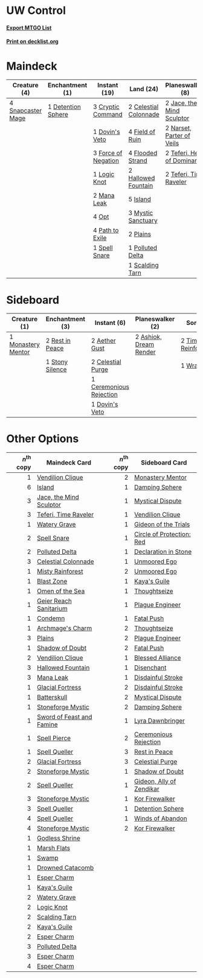# UW Control

#### [Export MTGO List](../collection/UW%20Control/UW%20Control.txt)
#### [Print on decklist.org](http://decklist.org/?deckmain=2%09Celestial%20Colonnade%0A3%09Cryptic%20Command%0A1%09Detention%20Sphere%0A1%09Dovin's%20Veto%0A4%09Field%20of%20Ruin%0A4%09Flooded%20Strand%0A3%09Force%20of%20Negation%0A2%09Hallowed%20Fountain%0A5%09Island%0A2%09Jace,%20the%20Mind%20Sculptor%0A1%09Logic%20Knot%0A2%09Mana%20Leak%0A3%09Mystic%20Sanctuary%0A2%09Narset,%20Parter%20of%20Veils%0A4%09Opt%0A4%09Path%20to%20Exile%0A2%09Plains%0A1%09Polluted%20Delta%0A1%09Scalding%20Tarn%0A4%09Snapcaster%20Mage%0A1%09Spell%20Snare%0A2%09Supreme%20Verdict%0A2%09Teferi,%20Hero%20of%20Dominaria%0A2%09Teferi,%20Time%20Raveler%0A1%09Timely%20Reinforcements%0A1%09Winds%20of%20Abandon&deckside=2%09Aether%20Gust%0A2%09Ashiok,%20Dream%20Render%0A2%09Celestial%20Purge%0A1%09Ceremonious%20Rejection%0A1%09Dovin's%20Veto%0A1%09Monastery%20Mentor%0A2%09Rest%20in%20Peace%0A1%09Stony%20Silence%0A2%09Timely%20Reinforcements%0A1%09Wrath%20of%20God)
# Maindeck

|                                        Creature (4)                                        |                                       Enchantment (1)                                       |                                         Instant (19)                                         |                                           Land (24)                                            |                                           Planeswalker (8)                                           |                                           Sorcery (4)                                            |
|--------------------------------------------------------------------------------------------|---------------------------------------------------------------------------------------------|----------------------------------------------------------------------------------------------|------------------------------------------------------------------------------------------------|------------------------------------------------------------------------------------------------------|--------------------------------------------------------------------------------------------------|
|4 [Snapcaster Mage](http://gatherer.wizards.com/Pages/Card/Details.aspx?multiverseid=227676)|1 [Detention Sphere](http://gatherer.wizards.com/Pages/Card/Details.aspx?multiverseid=460139)|3 [Cryptic Command](http://gatherer.wizards.com/Pages/Card/Details.aspx?multiverseid=438614)  |2 [Celestial Colonnade](http://gatherer.wizards.com/Pages/Card/Details.aspx?multiverseid=457137)|2 [Jace, the Mind Sculptor](http://gatherer.wizards.com/Pages/Card/Details.aspx?multiverseid=442051)  |2 [Supreme Verdict](http://gatherer.wizards.com/Pages/Card/Details.aspx?multiverseid=438776)      |
|                                                                                            |                                                                                             |1 [Dovin's Veto](http://gatherer.wizards.com/Pages/Card/Details.aspx?multiverseid=461120)     |4 [Field of Ruin](http://gatherer.wizards.com/Pages/Card/Details.aspx?multiverseid=435415)      |2 [Narset, Parter of Veils](http://gatherer.wizards.com/Pages/Card/Details.aspx?multiverseid=460988)  |1 [Timely Reinforcements](http://gatherer.wizards.com/Pages/Card/Details.aspx?multiverseid=220074)|
|                                                                                            |                                                                                             |3 [Force of Negation](http://gatherer.wizards.com/Pages/Card/Details.aspx?multiverseid=464001)|4 [Flooded Strand](http://gatherer.wizards.com/Pages/Card/Details.aspx?multiverseid=405098)     |2 [Teferi, Hero of Dominaria](http://gatherer.wizards.com/Pages/Card/Details.aspx?multiverseid=443095)|1 [Winds of Abandon](http://gatherer.wizards.com/Pages/Card/Details.aspx?multiverseid=463986)     |
|                                                                                            |                                                                                             |1 [Logic Knot](http://gatherer.wizards.com/Pages/Card/Details.aspx?multiverseid=126151)       |2 [Hallowed Fountain](http://gatherer.wizards.com/Pages/Card/Details.aspx?multiverseid=97071)   |2 [Teferi, Time Raveler](http://gatherer.wizards.com/Pages/Card/Details.aspx?multiverseid=461148)     |                                                                                                  |
|                                                                                            |                                                                                             |2 [Mana Leak](http://gatherer.wizards.com/Pages/Card/Details.aspx?multiverseid=45242)         |5 [Island](http://gatherer.wizards.com/Pages/Card/Details.aspx?multiverseid=439857)             |                                                                                                      |                                                                                                  |
|                                                                                            |                                                                                             |4 [Opt](http://gatherer.wizards.com/Pages/Card/Details.aspx?multiverseid=442948)              |3 [Mystic Sanctuary](http://gatherer.wizards.com/Pages/Card/Details.aspx?multiverseid=473209)   |                                                                                                      |                                                                                                  |
|                                                                                            |                                                                                             |4 [Path to Exile](http://gatherer.wizards.com/Pages/Card/Details.aspx?multiverseid=220511)    |2 [Plains](http://gatherer.wizards.com/Pages/Card/Details.aspx?multiverseid=439856)             |                                                                                                      |                                                                                                  |
|                                                                                            |                                                                                             |1 [Spell Snare](http://gatherer.wizards.com/Pages/Card/Details.aspx?multiverseid=446100)      |1 [Polluted Delta](http://gatherer.wizards.com/Pages/Card/Details.aspx?multiverseid=405104)     |                                                                                                      |                                                                                                  |
|                                                                                            |                                                                                             |                                                                                              |1 [Scalding Tarn](http://gatherer.wizards.com/Pages/Card/Details.aspx?multiverseid=405107)      |                                                                                                      |                                                                                                  |


# Sideboard

|                                        Creature (1)                                         |                                     Enchantment (3)                                      |                                           Instant (6)                                            |                                        Planeswalker (2)                                         |                                           Sorcery (3)                                            |
|---------------------------------------------------------------------------------------------|------------------------------------------------------------------------------------------|--------------------------------------------------------------------------------------------------|-------------------------------------------------------------------------------------------------|--------------------------------------------------------------------------------------------------|
|1 [Monastery Mentor](http://gatherer.wizards.com/Pages/Card/Details.aspx?multiverseid=391883)|2 [Rest in Peace](http://gatherer.wizards.com/Pages/Card/Details.aspx?multiverseid=442021)|2 [Aether Gust](http://gatherer.wizards.com/Pages/Card/Details.aspx?multiverseid=466796)          |2 [Ashiok, Dream Render](http://gatherer.wizards.com/Pages/Card/Details.aspx?multiverseid=461155)|2 [Timely Reinforcements](http://gatherer.wizards.com/Pages/Card/Details.aspx?multiverseid=220074)|
|                                                                                             |1 [Stony Silence](http://gatherer.wizards.com/Pages/Card/Details.aspx?multiverseid=247425)|2 [Celestial Purge](http://gatherer.wizards.com/Pages/Card/Details.aspx?multiverseid=183055)      |                                                                                                 |1 [Wrath of God](http://gatherer.wizards.com/Pages/Card/Details.aspx?multiverseid=129808)         |
|                                                                                             |                                                                                          |1 [Ceremonious Rejection](http://gatherer.wizards.com/Pages/Card/Details.aspx?multiverseid=417613)|                                                                                                 |                                                                                                  |
|                                                                                             |                                                                                          |1 [Dovin's Veto](http://gatherer.wizards.com/Pages/Card/Details.aspx?multiverseid=461120)         |                                                                                                 |                                                                                                  |


# Other Options

|*n*<sup>th</sup> copy|                                           Maindeck Card                                            |*n*<sup>th</sup> copy|                                          Sideboard Card                                           |
|--------------------:|----------------------------------------------------------------------------------------------------|--------------------:|---------------------------------------------------------------------------------------------------|
|                    1|[Vendilion Clique](http://gatherer.wizards.com/Pages/Card/Details.aspx?multiverseid=442065)         |                    2|[Monastery Mentor](http://gatherer.wizards.com/Pages/Card/Details.aspx?multiverseid=391883)        |
|                    6|[Island](http://gatherer.wizards.com/Pages/Card/Details.aspx?multiverseid=439857)                   |                    1|[Damping Sphere](http://gatherer.wizards.com/Pages/Card/Details.aspx?multiverseid=443101)          |
|                    3|[Jace, the Mind Sculptor](http://gatherer.wizards.com/Pages/Card/Details.aspx?multiverseid=442051)  |                    1|[Mystical Dispute](http://gatherer.wizards.com/Pages/Card/Details.aspx?multiverseid=473020)        |
|                    3|[Teferi, Time Raveler](http://gatherer.wizards.com/Pages/Card/Details.aspx?multiverseid=461148)     |                    1|[Vendilion Clique](http://gatherer.wizards.com/Pages/Card/Details.aspx?multiverseid=442065)        |
|                    1|[Watery Grave](http://gatherer.wizards.com/Pages/Card/Details.aspx?multiverseid=405114)             |                    1|[Gideon of the Trials](http://gatherer.wizards.com/Pages/Card/Details.aspx?multiverseid=426716)    |
|                    2|[Spell Snare](http://gatherer.wizards.com/Pages/Card/Details.aspx?multiverseid=446100)              |                    1|[Circle of Protection: Red](http://gatherer.wizards.com/Pages/Card/Details.aspx?multiverseid=841)  |
|                    2|[Polluted Delta](http://gatherer.wizards.com/Pages/Card/Details.aspx?multiverseid=405104)           |                    1|[Declaration in Stone](http://gatherer.wizards.com/Pages/Card/Details.aspx?multiverseid=409750)    |
|                    3|[Celestial Colonnade](http://gatherer.wizards.com/Pages/Card/Details.aspx?multiverseid=457137)      |                    1|[Unmoored Ego](http://gatherer.wizards.com/Pages/Card/Details.aspx?multiverseid=452962)            |
|                    1|[Misty Rainforest](http://gatherer.wizards.com/Pages/Card/Details.aspx?multiverseid=405102)         |                    2|[Unmoored Ego](http://gatherer.wizards.com/Pages/Card/Details.aspx?multiverseid=452962)            |
|                    1|[Blast Zone](http://gatherer.wizards.com/Pages/Card/Details.aspx?multiverseid=461171)               |                    1|[Kaya's Guile](http://gatherer.wizards.com/Pages/Card/Details.aspx?multiverseid=464154)            |
|                    1|[Omen of the Sea](http://gatherer.wizards.com/Pages/Card/Details.aspx?multiverseid=476309)          |                    1|[Thoughtseize](http://gatherer.wizards.com/Pages/Card/Details.aspx?multiverseid=438676)            |
|                    1|[Geier Reach Sanitarium](http://gatherer.wizards.com/Pages/Card/Details.aspx?multiverseid=414510)   |                    1|[Plague Engineer](http://gatherer.wizards.com/Pages/Card/Details.aspx?multiverseid=464049)         |
|                    1|[Condemn](http://gatherer.wizards.com/Pages/Card/Details.aspx?multiverseid=130528)                  |                    1|[Fatal Push](http://gatherer.wizards.com/Pages/Card/Details.aspx?multiverseid=423724)              |
|                    1|[Archmage's Charm](http://gatherer.wizards.com/Pages/Card/Details.aspx?multiverseid=463989)         |                    2|[Thoughtseize](http://gatherer.wizards.com/Pages/Card/Details.aspx?multiverseid=438676)            |
|                    3|[Plains](http://gatherer.wizards.com/Pages/Card/Details.aspx?multiverseid=439856)                   |                    2|[Plague Engineer](http://gatherer.wizards.com/Pages/Card/Details.aspx?multiverseid=464049)         |
|                    1|[Shadow of Doubt](http://gatherer.wizards.com/Pages/Card/Details.aspx?multiverseid=83827)           |                    2|[Fatal Push](http://gatherer.wizards.com/Pages/Card/Details.aspx?multiverseid=423724)              |
|                    2|[Vendilion Clique](http://gatherer.wizards.com/Pages/Card/Details.aspx?multiverseid=442065)         |                    1|[Blessed Alliance](http://gatherer.wizards.com/Pages/Card/Details.aspx?multiverseid=414302)        |
|                    3|[Hallowed Fountain](http://gatherer.wizards.com/Pages/Card/Details.aspx?multiverseid=97071)         |                    1|[Disenchant](http://gatherer.wizards.com/Pages/Card/Details.aspx?multiverseid=847)                 |
|                    3|[Mana Leak](http://gatherer.wizards.com/Pages/Card/Details.aspx?multiverseid=45242)                 |                    1|[Disdainful Stroke](http://gatherer.wizards.com/Pages/Card/Details.aspx?multiverseid=420705)       |
|                    1|[Glacial Fortress](http://gatherer.wizards.com/Pages/Card/Details.aspx?multiverseid=190562)         |                    2|[Disdainful Stroke](http://gatherer.wizards.com/Pages/Card/Details.aspx?multiverseid=420705)       |
|                    1|[Batterskull](http://gatherer.wizards.com/Pages/Card/Details.aspx?multiverseid=233055)              |                    2|[Mystical Dispute](http://gatherer.wizards.com/Pages/Card/Details.aspx?multiverseid=473020)        |
|                    1|[Stoneforge Mystic](http://gatherer.wizards.com/Pages/Card/Details.aspx?multiverseid=198383)        |                    2|[Damping Sphere](http://gatherer.wizards.com/Pages/Card/Details.aspx?multiverseid=443101)          |
|                    1|[Sword of Feast and Famine](http://gatherer.wizards.com/Pages/Card/Details.aspx?multiverseid=214070)|                    1|[Lyra Dawnbringer](http://gatherer.wizards.com/Pages/Card/Details.aspx?multiverseid=442914)        |
|                    1|[Spell Pierce](http://gatherer.wizards.com/Pages/Card/Details.aspx?multiverseid=425876)             |                    2|[Ceremonious Rejection](http://gatherer.wizards.com/Pages/Card/Details.aspx?multiverseid=417613)   |
|                    1|[Spell Queller](http://gatherer.wizards.com/Pages/Card/Details.aspx?multiverseid=414494)            |                    3|[Rest in Peace](http://gatherer.wizards.com/Pages/Card/Details.aspx?multiverseid=442021)           |
|                    2|[Glacial Fortress](http://gatherer.wizards.com/Pages/Card/Details.aspx?multiverseid=190562)         |                    3|[Celestial Purge](http://gatherer.wizards.com/Pages/Card/Details.aspx?multiverseid=183055)         |
|                    2|[Stoneforge Mystic](http://gatherer.wizards.com/Pages/Card/Details.aspx?multiverseid=198383)        |                    1|[Shadow of Doubt](http://gatherer.wizards.com/Pages/Card/Details.aspx?multiverseid=83827)          |
|                    2|[Spell Queller](http://gatherer.wizards.com/Pages/Card/Details.aspx?multiverseid=414494)            |                    1|[Gideon, Ally of Zendikar](http://gatherer.wizards.com/Pages/Card/Details.aspx?multiverseid=401897)|
|                    3|[Stoneforge Mystic](http://gatherer.wizards.com/Pages/Card/Details.aspx?multiverseid=198383)        |                    1|[Kor Firewalker](http://gatherer.wizards.com/Pages/Card/Details.aspx?multiverseid=442010)          |
|                    3|[Spell Queller](http://gatherer.wizards.com/Pages/Card/Details.aspx?multiverseid=414494)            |                    1|[Detention Sphere](http://gatherer.wizards.com/Pages/Card/Details.aspx?multiverseid=460139)        |
|                    4|[Spell Queller](http://gatherer.wizards.com/Pages/Card/Details.aspx?multiverseid=414494)            |                    1|[Winds of Abandon](http://gatherer.wizards.com/Pages/Card/Details.aspx?multiverseid=463986)        |
|                    4|[Stoneforge Mystic](http://gatherer.wizards.com/Pages/Card/Details.aspx?multiverseid=198383)        |                    2|[Kor Firewalker](http://gatherer.wizards.com/Pages/Card/Details.aspx?multiverseid=442010)          |
|                    1|[Godless Shrine](http://gatherer.wizards.com/Pages/Card/Details.aspx?multiverseid=405099)           |                     |                                                                                                   |
|                    1|[Marsh Flats](http://gatherer.wizards.com/Pages/Card/Details.aspx?multiverseid=405101)              |                     |                                                                                                   |
|                    1|[Swamp](http://gatherer.wizards.com/Pages/Card/Details.aspx?multiverseid=439858)                    |                     |                                                                                                   |
|                    1|[Drowned Catacomb](http://gatherer.wizards.com/Pages/Card/Details.aspx?multiverseid=430633)         |                     |                                                                                                   |
|                    1|[Esper Charm](http://gatherer.wizards.com/Pages/Card/Details.aspx?multiverseid=137913)              |                     |                                                                                                   |
|                    1|[Kaya's Guile](http://gatherer.wizards.com/Pages/Card/Details.aspx?multiverseid=464154)             |                     |                                                                                                   |
|                    2|[Watery Grave](http://gatherer.wizards.com/Pages/Card/Details.aspx?multiverseid=405114)             |                     |                                                                                                   |
|                    2|[Logic Knot](http://gatherer.wizards.com/Pages/Card/Details.aspx?multiverseid=126151)               |                     |                                                                                                   |
|                    2|[Scalding Tarn](http://gatherer.wizards.com/Pages/Card/Details.aspx?multiverseid=405107)            |                     |                                                                                                   |
|                    2|[Kaya's Guile](http://gatherer.wizards.com/Pages/Card/Details.aspx?multiverseid=464154)             |                     |                                                                                                   |
|                    2|[Esper Charm](http://gatherer.wizards.com/Pages/Card/Details.aspx?multiverseid=137913)              |                     |                                                                                                   |
|                    3|[Polluted Delta](http://gatherer.wizards.com/Pages/Card/Details.aspx?multiverseid=405104)           |                     |                                                                                                   |
|                    3|[Esper Charm](http://gatherer.wizards.com/Pages/Card/Details.aspx?multiverseid=137913)              |                     |                                                                                                   |
|                    4|[Esper Charm](http://gatherer.wizards.com/Pages/Card/Details.aspx?multiverseid=137913)              |                     |                                                                                                   |

